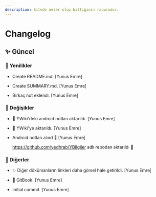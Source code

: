 ```yaml
---
description: Sitede neler olup bittiğinin raporudur.
---
```


# Changelog


## ✨ Güncel

### 🚀 Yenilikler

* Create README.md. [Yunus Emre]

* Create SUMMARY.md. [Yunus Emre]

* Birkaç not eklendi. [Yunus Emre]

### 🌌 Değişikler

* 📖 YWiki'deki android notları aktarıldı. [Yunus Emre]

* 📖 YWiki'ye aktarıldı. [Yunus Emre]

* Android notları alınd 🤗 [Yunus Emre]

  https://github.com/yedhrab/YBilgiler adlı repodan aktarıldı 🚀

### 📡 Diğerler

* ✨ Diğer dökümanların linkleri daha görsel hale getirildi. [Yunus Emre]

* 📖 GitBook. [Yunus Emre]

* Initial commit. [Yunus Emre]


